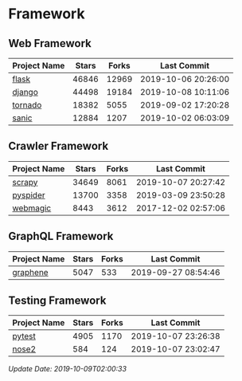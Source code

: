 # Framework

## Web Framework

| Project Name | Stars | Forks | Last Commit |
| ------------ | ----- | ----- | ----------- |
| [flask](https://github.com/pallets/flask) | 46846 | 12969 | 2019-10-06 20:26:00 |
| [django](https://github.com/django/django) | 44498 | 19184 | 2019-10-08 10:11:06 |
| [tornado](https://github.com/tornadoweb/tornado) | 18382 | 5055 | 2019-09-02 17:20:28 |
| [sanic](https://github.com/huge-success/sanic) | 12884 | 1207 | 2019-10-02 06:03:09 |

## Crawler Framework

| Project Name | Stars | Forks | Last Commit |
| ------------ | ----- | ----- | ----------- |
| [scrapy](https://github.com/scrapy/scrapy) | 34649 | 8061 | 2019-10-07 20:27:42 |
| [pyspider](https://github.com/binux/pyspider) | 13700 | 3358 | 2019-03-09 23:50:28 |
| [webmagic](https://github.com/code4craft/webmagic) | 8443 | 3612 | 2017-12-02 02:57:06 |

## GraphQL Framework

| Project Name | Stars | Forks | Last Commit |
| ------------ | ----- | ----- | ----------- |
| [graphene](https://github.com/graphql-python/graphene) | 5047 | 533 | 2019-09-27 08:54:46 |

## Testing Framework

| Project Name | Stars | Forks | Last Commit |
| ------------ | ----- | ----- | ----------- |
| [pytest](https://github.com/pytest-dev/pytest) | 4905 | 1170 | 2019-10-07 23:26:38 |
| [nose2](https://github.com/nose-devs/nose2) | 584 | 124 | 2019-10-07 23:02:47 |

*Update Date: 2019-10-09T02:00:33*